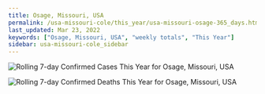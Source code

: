 ```yaml
---
title: Osage, Missouri, USA
permalink: /usa-missouri-cole/this_year/usa-missouri-osage-365_days.html
last_updated: Mar 23, 2022
keywords: ["Osage, Missouri, USA", "weekly totals", "This Year"]
sidebar: usa-missouri-cole_sidebar
---
```


![Rolling 7-day Confirmed Cases This Year for Osage, Missouri, USA](/covid_tracker/images/graphs/usa-missouri-osage-rolling_7_days_confirmed-365_days_graph.png)

![Rolling 7-day Confirmed Deaths This Year for Osage, Missouri, USA](/covid_tracker/images/graphs/usa-missouri-osage-rolling_7_days_deaths-365_days_graph.png)
